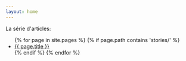 ```yaml
---
layout: home
---
```


La série d'articles:

<ul>
  {% for page in site.pages %}
    {% if page.path contains 'stories/' %}
      <li>
        <a href="{{ page.url | relative_url }}">{{ page.title }}</a>
      </li>
    {% endif %}
  {% endfor %}
</ul>

